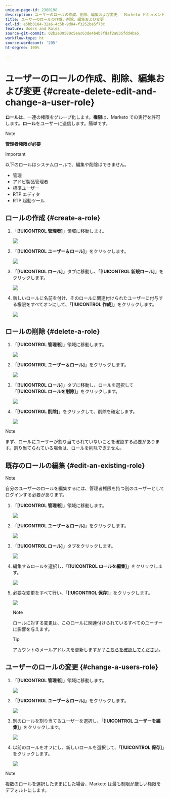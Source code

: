 ```yaml
---
unique-page-id: 2360198
description: ユーザーのロールの作成、削除、編集および変更 - Marketo ドキュメント - 製品ドキュメント
title: ユーザーのロールの作成、削除、編集および変更
exl-id: e5bb3184-32a6-4c5b-9d84-f3252ba5f73c
feature: Users and Roles
source-git-commit: 02b2e39580c5eac63de4b4b7fdaf2a835fdd4ba5
workflow-type: ht
source-wordcount: '295'
ht-degree: 100%

---
```


# ユーザーのロールの作成、削除、編集および変更 {#create-delete-edit-and-change-a-user-role}

**ロール**&#x200B;は、一連の権限をグループ化します。**権限**&#x200B;は、Marketo での実行を許可します。**ロール**&#x200B;をユーザーに送信します。簡単です。

>[!NOTE]
>
>**管理者権限が必要**

>[!IMPORTANT]
>
>以下のロールはシステムロールで、編集や削除はできません。
>
>* 管理
>* アドビ製品管理者
>* 標準ユーザー
>* RTP エディタ
>* RTP 起動ツール

## ロールの作成 {#create-a-role}

1. 「**[!UICONTROL 管理者]**」領域に移動します。

   ![](assets/create-delete-edit-and-change-a-user-role-1.png)

1. 「**[!UICONTROL ユーザー＆ロール]**」をクリックします。

   ![](assets/create-delete-edit-and-change-a-user-role-2.png)

1. 「**[!UICONTROL ロール]**」タブに移動し、「**[!UICONTROL 新規ロール]**」をクリックします。

   ![](assets/create-delete-edit-and-change-a-user-role-3.png)

1. 新しいロールに名前を付け、そのロールに関連付けられたユーザーに付与する権限をすべてオンにして、「**[!UICONTROL 作成]**」をクリックします。

   ![](assets/create-delete-edit-and-change-a-user-role-4.png)

## ロールの削除 {#delete-a-role}

1. 「**[!UICONTROL 管理者]**」領域に移動します。

   ![](assets/create-delete-edit-and-change-a-user-role-5.png)

1. 「**[!UICONTROL ユーザー＆ロール]**」をクリックします。

   ![](assets/create-delete-edit-and-change-a-user-role-6.png)

1. 「**[!UICONTROL ロール]**」タブに移動し、ロールを選択して「**[!UICONTROL ロールを削除]**」をクリックします。

   ![](assets/create-delete-edit-and-change-a-user-role-7.png)

1. 「**[!UICONTROL 削除]**」をクリックして、削除を確定します。

   ![](assets/create-delete-edit-and-change-a-user-role-8.png)

>[!NOTE]
>
>まず、ロールにユーザーが割り当てられていないことを確認する必要があります。割り当てられている場合は、ロールを削除できません。

## 既存のロールの編集 {#edit-an-existing-role}

>[!NOTE]
>
>自分のユーザーのロールを編集するには、管理者権限を持つ別のユーザーとしてログインする必要があります。

1. 「**[!UICONTROL 管理者]**」領域に移動します。

   ![](assets/create-delete-edit-and-change-a-user-role-9.png)

1. 「**[!UICONTROL ユーザー＆ロール]**」をクリックします。

   ![](assets/create-delete-edit-and-change-a-user-role-10.png)

1. 「**[!UICONTROL ロール]**」タブをクリックします。

   ![](assets/create-delete-edit-and-change-a-user-role-11.png)

1. 編集するロールを選択し、「**[!UICONTROL ロールを編集]**」をクリックします。

   ![](assets/create-delete-edit-and-change-a-user-role-12.png)

1. 必要な変更をすべて行い、「**[!UICONTROL 保存]**」をクリックします。

   ![](assets/create-delete-edit-and-change-a-user-role-13.png)

   >[!NOTE]
   >
   >ロールに対する変更は、このロールに関連付けられているすべてのユーザーに影響を与えます。

   >[!TIP]
   >
   >アカウントのメールアドレスを更新しますか？[こちらを確認してください](/help/marketo/product-docs/administration/settings/edit-account-settings.md)。

## ユーザーのロールの変更 {#change-a-users-role}

1. 「**[!UICONTROL 管理者]**」領域に移動します。

   ![](assets/create-delete-edit-and-change-a-user-role-14.png)

1. 「**[!UICONTROL ユーザー＆ロール]**」をクリックします。

   ![](assets/create-delete-edit-and-change-a-user-role-15.png)

1. 別のロールを割り当てるユーザーを選択し、「**[!UICONTROL ユーザーを編集]**」をクリックします。

   ![](assets/create-delete-edit-and-change-a-user-role-16.png)

1. 以前のロールをオフにし、新しいロールを選択して、「**[!UICONTROL 保存]**」をクリックします。

   ![](assets/create-delete-edit-and-change-a-user-role-17.png)

>[!NOTE]
>
>複数のロールを選択したままにした場合、Marketo は最も制限が厳しい権限をデフォルトにします。
